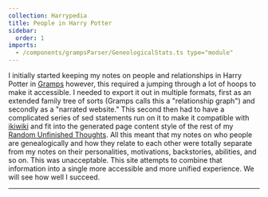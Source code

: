 ```yaml
---
collection: Harrypedia
title: People in Harry Potter
sidebar:
  order: 1
imports:
  - /components/grampsParser/GeneologicalStats.ts type="module"
---
```


I initially started keeping my notes on people and relationships in Harry
Potter in [Gramps] however, this required a jumping through a lot of hoops to
make it accessible. I needed to export it out in multiple formats, first as an
extended family tree of sorts (Gramps calls this a "relationship graph") and
secondly as a "narrated website." This second then had to have a complicated
series of sed statements run on it to make it compatible with [ikiwiki] and
fit into the generated page content style of the rest of my [Random Unfinished
Thoughts][RUT]. All this meant that my notes on who people are genealogically
and how they relate to each other were totally separate from my notes on their
personalities, motivations, backstories, abilities, and so on. This was
unacceptable. This site attempts to combine that information into a single
more accessible and more unified experience. We will see how well I succeed.

----
<br/><geneological-stats></geneological-stats>

[ikiwiki]: http://ikiwiki.info/
[RUT]: https://www.schierer.org/~luke/log
[Gramps]: https://gramps-project.org/
